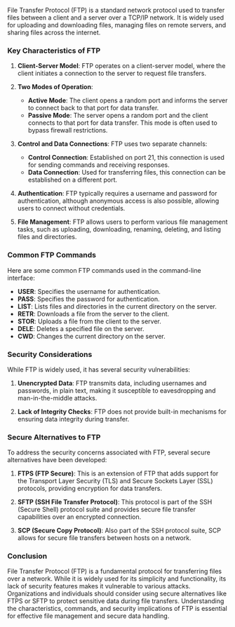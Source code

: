 File Transfer Protocol (FTP) is a standard network protocol used to transfer files between a client and a server over a TCP/IP network. It is widely used for uploading and downloading files, managing files on remote servers, and sharing files across the internet.

### Key Characteristics of FTP

1. **Client-Server Model**: FTP operates on a client-server model, where the client initiates a connection to the server to request file transfers.

2. **Two Modes of Operation**:
   - **Active Mode**: The client opens a random port and informs the server to connect back to that port for data transfer.
   - **Passive Mode**: The server opens a random port and the client connects to that port for data transfer. This mode is often used to bypass firewall restrictions.

3. **Control and Data Connections**: FTP uses two separate channels:
   - **Control Connection**: Established on port 21, this connection is used for sending commands and receiving responses.
   - **Data Connection**: Used for transferring files, this connection can be established on a different port.

4. **Authentication**: FTP typically requires a username and password for authentication, although anonymous access is also possible, allowing users to connect without credentials.

5. **File Management**: FTP allows users to perform various file management tasks, such as uploading, downloading, renaming, deleting, and listing files and directories.

### Common FTP Commands

Here are some common FTP commands used in the command-line interface:

- **USER**: Specifies the username for authentication.
- **PASS**: Specifies the password for authentication.
- **LIST**: Lists files and directories in the current directory on the server.
- **RETR**: Downloads a file from the server to the client.
- **STOR**: Uploads a file from the client to the server.
- **DELE**: Deletes a specified file on the server.
- **CWD**: Changes the current directory on the server.

### Security Considerations

While FTP is widely used, it has several security vulnerabilities:

1. **Unencrypted Data**: FTP transmits data, including usernames and passwords, in plain text, making it susceptible to eavesdropping and man-in-the-middle attacks.

2. **Lack of Integrity Checks**: FTP does not provide built-in mechanisms for ensuring data integrity during transfer.

### Secure Alternatives to FTP

To address the security concerns associated with FTP, several secure alternatives have been developed:

1. **FTPS (FTP Secure)**: This is an extension of FTP that adds support for the Transport Layer Security (TLS) and Secure Sockets Layer (SSL) protocols, providing encryption for data transfers.

2. **SFTP (SSH File Transfer Protocol)**: This protocol is part of the SSH (Secure Shell) protocol suite and provides secure file transfer capabilities over an encrypted connection.

3. **SCP (Secure Copy Protocol)**: Also part of the SSH protocol suite, SCP allows for secure file transfers between hosts on a network.

### Conclusion

File Transfer Protocol (FTP) is a fundamental protocol for transferring files over a network. While it is widely used for its simplicity and functionality, its lack of security features makes it vulnerable to various attacks. Organizations and individuals should consider using secure alternatives like FTPS or SFTP to protect sensitive data during file transfers. Understanding the characteristics, commands, and security implications of FTP is essential for effective file management and secure data handling.